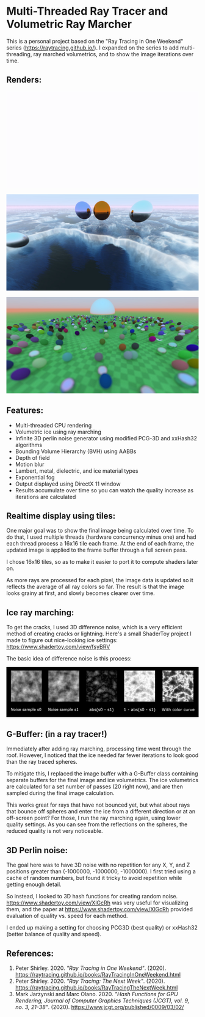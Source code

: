 # Multi-Threaded Ray Tracer and Volumetric Ray Marcher

This is a personal project based on the "Ray Tracing in One Weekend" series (https://raytracing.github.io/). I expanded on the series to add multi-threading, ray marched volumetrics, and to show the image iterations over time.

## Renders:

![Ice scene gif](DX11Raytracer/Doc/Ice-Scene-Animated-0.gif)

![Ice scene render](DX11Raytracer/Doc/Ice-Scene-0.jpg)

![Sphere scene render](DX11Raytracer/Doc/Sphere-Scene-0.jpg)

## Features:
* Multi-threaded CPU rendering
* Volumetric ice using ray marching
* Infinite 3D perlin noise generator using modified PCG-3D and xxHash32 algorithms
* Bounding Volume Hierarchy (BVH) using AABBs
* Depth of field
* Motion blur
* Lambert, metal, dielectric, and ice material types
* Exponential fog
* Output displayed using DirectX 11 window
* Results accumulate over time so you can watch the quality increase as iterations are calculated

## Realtime display using tiles:
One major goal was to show the final image being calculated over time. To do that, I used multiple threads (hardware concurrency minus one) and had each thread process a 16x16 tile each frame. At the end of each frame, the updated image is applied to the frame buffer through a full screen pass.

I chose 16x16 tiles, so as to make it easier to port it to compute shaders later on.

As more rays are processed for each pixel, the image data is updated so it reflects the average of all ray colors so far. The result is that the image looks grainy at first, and slowly becomes clearer over time.

## Ice ray marching:

To get the cracks, I used 3D difference noise, which is a very efficient method of creating cracks or lightning. Here's a small ShaderToy project I made to figure out nice-looking ice settings: https://www.shadertoy.com/view/fsyBRV

The basic idea of difference noise is this process:

![Difference noise image](DX11Raytracer/Doc/Difference-Noise-Method.jpg)

## G-Buffer: (in a ray tracer!)
Immediately after adding ray marching, processing time went through the roof. However, I noticed that the ice needed far fewer iterations to look good than the ray traced spheres.

To mitigate this, I replaced the image buffer with a G-Buffer class containing separate buffers for the final image and ice volumetrics. The ice volumetrics are calculated for a set number of passes (20 right now), and are then sampled during the final image calculation.

This works great for rays that have not bounced yet, but what about rays that bounce off spheres and enter the ice from a different direction or at an off-screen point? For those, I run the ray marching again, using lower quality settings. As you can see from the reflections on the spheres, the reduced quality is not very noticeable.

## 3D Perlin noise:
The goal here was to have 3D noise with no repetition for any X, Y, and Z positions greater than (-1000000, -1000000, -1000000). I first tried using a cache of random numbers, but found it tricky to avoid repetition while getting enough detail.

So instead, I looked to 3D hash functions for creating random noise. https://www.shadertoy.com/view/XlGcRh was very useful for visualizing them, and the paper at https://www.shadertoy.com/view/XlGcRh provided evaluation of quality vs. speed for each method.

I ended up making a setting for choosing PCG3D (best quality) or xxHash32 (better balance of quality and speed).

## References:
1. Peter Shirley. 2020. _"Ray Tracing in One Weekend"_. (2020). https://raytracing.github.io/books/RayTracingInOneWeekend.html
2. Peter Shirley. 2020. _"Ray Tracing: The Next Week"_. (2020). https://raytracing.github.io/books/RayTracingTheNextWeek.html
3. Mark Jarzynski and Marc Olano. 2020. _"Hash Functions for GPU Rendering, Journal of Computer Graphics Techniques (JCGT), vol. 9, no. 3, 21-38"_. (2020). https://www.jcgt.org/published/0009/03/02/

